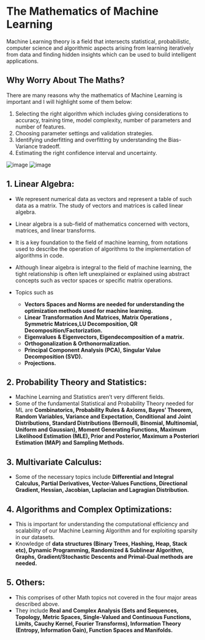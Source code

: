 # The Mathematics of Machine Learning

Machine Learning theory is a field that intersects statistical, probabilistic, computer science and algorithmic aspects arising from learning iteratively from data and finding hidden insights which can be used to build intelligent applications.

## Why Worry About The Maths?
There are many reasons why the mathematics of Machine Learning is important and I will highlight some of them below:
1. Selecting the right algorithm which includes giving considerations to accuracy, training time, model complexity, number of parameters and number of features.
2. Choosing parameter settings and validation strategies.
3. Identifying underfitting and overfitting by understanding the Bias-Variance tradeoff.
4. Estimating the right confidence interval and uncertainty.

![image](https://user-images.githubusercontent.com/58425689/105940669-eee68880-6083-11eb-9f18-caa1d33f07dd.png)
![image](https://user-images.githubusercontent.com/58425689/105940599-c9f21580-6083-11eb-8754-1322d5eaa4ad.png)

## 1. Linear Algebra: 
  - We represent numerical data as vectors and represent a table of such data as a matrix. The study of vectors and matrices is called linear algebra.
  - Linear algebra is a sub-field of mathematics concerned with vectors, matrices, and linear transforms.
  - It is a key foundation to the field of machine learning, from notations used to describe the operation of algorithms to the implementation of algorithms in code.
  - Although linear algebra is integral to the field of machine learning, the tight relationship is often left unexplained or explained using abstract concepts such as vector spaces or specific matrix operations.
  - Topics such as
  
       - **Vectors Spaces and Norms are needed for understanding the optimization methods used for machine learning.** 
       - **Linear Transformation And Matrices, Matrix Operations , Symmetric Matrices,LU Decomposition, QR Decomposition/Factorization.**
       - **Eigenvalues & Eigenvectors, Eigendecomposition of a matrix.**
       - **Orthogonalization & Orthonormalization.**
       - **Principal Component Analysis (PCA), Singular Value Decomposition (SVD).** 
       - **Projections.**
  
## 2. Probability Theory and Statistics: 
  - Machine Learning and Statistics aren’t very different fields.
  - Some of the fundamental Statistical and Probability Theory needed for ML are **Combinatorics, Probability Rules & Axioms, Bayes’ Theorem, Random Variables,         Variance and Expectation, Conditional and Joint Distributions, Standard Distributions (Bernoulli, Binomial, Multinomial, Uniform and Gaussian), Moment             Generating Functions, Maximum Likelihood Estimation (MLE), Prior and Posterior, Maximum a Posteriori Estimation (MAP) and Sampling Methods.**

## 3. Multivariate Calculus: 
  - Some of the necessary topics include **Differential and Integral Calculus, Partial Derivatives, Vector-Values Functions, Directional Gradient, Hessian, Jacobian, Laplacian and Lagragian Distribution.**
  
## 4. Algorithms and Complex Optimizations: 
  - This is important for understanding the computational efficiency and scalability of our Machine Learning Algorithm and for exploiting sparsity in our            datasets.
  - Knowledge of **data structures (Binary Trees, Hashing, Heap, Stack etc), Dynamic Programming, Randomized & Sublinear Algorithm, Graphs, Gradient/Stochastic Descents and Primal-Dual methods are needed.**

## 5. Others: 
  - This comprises of other Math topics not covered in the four major areas described above. 
  - They include **Real and Complex Analysis (Sets and Sequences, Topology, Metric Spaces, Single-Valued and Continuous Functions, Limits, Cauchy Kernel, Fourier Transforms), Information Theory (Entropy, Information Gain), Function Spaces and Manifolds.**
